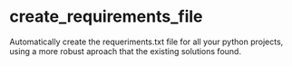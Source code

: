 # create_requirements_file
Automatically create the requeriments.txt file for all your python projects, using a more robust aproach that the existing solutions found.
